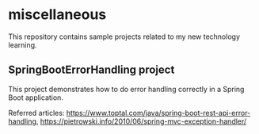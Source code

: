 # miscellaneous
This repository contains sample projects related to my new technology learning.

SpringBootErrorHandling project
-------------------------------
This project demonstrates how to do error handling correctly in a Spring Boot application.

Referred articles: https://www.toptal.com/java/spring-boot-rest-api-error-handling, 
https://pietrowski.info/2010/06/spring-mvc-exception-handler/


